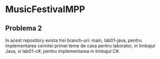 # MusicFestivalMPP
## Problema 2
In acest repository exista trei branch-uri: main, lab01-java, pentru implementarea cerintei primei teme de casa pentru laborator,
in limbajul Java, si lab01-c#, pentru implementarea in limbajul C#.
